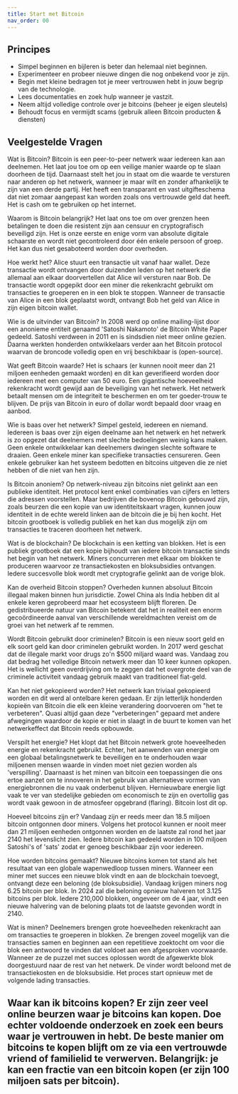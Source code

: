 ```yaml
---
title: Start met Bitcoin
nav_order: 00
---
```


## Principes
- Simpel beginnen en bijleren is beter dan helemaal niet beginnen.
- Experimenteer en probeer nieuwe dingen die nog onbekend voor je zijn.
- Begin met kleine bedragen tot je meer vertrouwen hebt in jouw begrip van de technologie.
- Lees documentaties en zoek hulp wanneer je vastzit.
- Neem altijd volledige controle over je bitcoins (beheer je eigen sleutels)
- Behoudt focus en vermijdt scams (gebruik alleen Bitcoin producten & diensten)

## Veelgestelde Vragen
Wat is Bitcoin?
Bitcoin is een peer-to-peer netwerk waar iedereen kan aan deelnemen. Het laat jou toe om op een veilige manier waarde op te slaan doorheen de tijd. Daarnaast stelt het jou in staat om die waarde te versturen naar anderen op het netwerk, wanneer je maar wilt en zonder afhankelijk te zijn van een derde partij. Het heeft een transparant en vast uitgifteschema dat niet zomaar aangepast kan worden zoals ons vertrouwde geld dat heeft. Het is cash om te gebruiken op het internet.

Waarom is Bitcoin belangrijk?
Het laat ons toe om over grenzen heen betalingen te doen die resistent zijn aan censuur en cryptografisch beveiligd zijn. Het is onze eerste en enige vorm van absolute digitale schaarste en wordt niet gecontroleerd door één enkele persoon of groep. Het kan dus niet gesaboteerd worden door overheden.

Hoe werkt het?
Alice stuurt een transactie uit vanaf haar wallet. Deze transactie wordt ontvangen door duizenden leden op het netwerk die allemaal aan elkaar doorvertellen dat Alice wil versturen naar Bob. De transactie wordt opgepikt door een miner die rekenkracht gebruikt om transacties te groeperen en in een blok te stoppen. Wanneer de transactie van Alice in een blok geplaatst wordt, ontvangt Bob het geld van Alice in zijn eigen bitcoin wallet.

Wie is de uitvinder van Bitcoin?
In 2008 werd op online mailing-lijst door een anonieme entiteit genaamd 'Satoshi Nakamoto' de Bitcoin White Paper gedeeld. Satoshi verdween in 2011 en is sindsdien niet meer online gezien. Daarna werkten honderden ontwikkelaars verder aan het Bitcoin protocol waarvan de broncode volledig open en vrij beschikbaar is (open-source).

Wat geeft Bitcoin waarde?
Het is schaars (er kunnen nooit meer dan 21 miljoen eenheden gemaakt worden) en dit kan geverifieerd worden door iedereen met een computer van 50 euro. Een gigantische hoeveelheid rekenkracht wordt gewijd aan de beveiliging van het netwerk. Het netwerk betaalt mensen om de integriteit te beschermen en om ter goeder-trouw te blijven. De prijs van Bitcoin in euro of dollar wordt bepaald door vraag en aanbod.

Wie is baas over het netwerk?
Simpel gesteld, iedereen en niemand. Iedereen is baas over zijn eigen deelname aan het netwerk en het netwerk is zo opgezet dat deelnemers met slechte bedoelingen weinig kans maken. Geen enkele ontwikkelaar kan deelnemers dwingen slechte software te draaien. Geen enkele miner kan specifieke transacties censureren. Geen enkele gebruiker kan het systeem bedotten en bitcoins uitgeven die ze niet hebben of die niet van hen zijn.

Is Bitcoin anoniem?
Op netwerk-niveau zijn bitcoins niet gelinkt aan een publieke identiteit. Het protocol kent enkel combinaties van cijfers en letters die adressen voorstellen. Maar bedrijven die bovenop Bitcoin gebouwd zijn, zoals beurzen die een kopie van uw identiteitskaart vragen, kunnen jouw identiteit in de echte wereld linken aan de bitcoin die je bij hen kocht. Het bitcoin grootboek is volledig publiek en het kan dus mogelijk zijn om transacties te traceren doorheen het netwerk.

Wat is de blockchain?
De blockchain is een ketting van blokken. Het is een publiek grootboek dat een kopie bijhoudt van iedere bitcoin transactie sinds het begin van het netwerk. Miners concurreren met elkaar om blokken te produceren waarvoor ze transactiekosten en bloksubsidies ontvangen. Iedere succesvolle blok wordt met cryptografie gelinkt aan de vorige blok.

Kan de overheid Bitcoin stoppen?
Overheden kunnen absoluut Bitcoin illegaal maken binnen hun jurisdictie. Zowel China als India hebben dit al enkele keren geprobeerd maar het ecosysteem blijft floreren. De gedistribueerde natuur van Bitcoin betekent dat het in realiteit een enorm gecoördineerde aanval van verschillende wereldmachten vereist om de groei van het netwerk af te remmen.

Wordt Bitcoin gebruikt door criminelen?
Bitcoin is een nieuw soort geld en elk soort geld kan door criminelen gebruikt worden. In 2017 werd geschat dat de illegale markt voor drugs zo'n $500 miljard waard was. Vandaag zou dat bedrag het volledige Bitcoin netwerk meer dan 10 keer kunnen opkopen. Het is wellicht geen overdrijving om te zeggen dat het overgrote deel van de criminele activiteit vandaag gebruik maakt van traditioneel fiat-geld.

Kan het niet gekopieerd worden?
Het netwerk kan triviaal gekopieerd worden en dit werd al ontelbare keren gedaan. Er zijn letterlijk honderden kopieën van Bitcoin die elk een kleine verandering doorvoeren om "het te verbeteren". Quasi altijd gaan deze "verbeteringen" gepaard met andere afwegingen waardoor de kopie er niet in slaagt in de buurt te komen van het netwerkeffect dat Bitcoin reeds opbouwde.

Verspilt het energie?
Het klopt dat het Bitcoin netwerk grote hoeveelheden energie en rekenkracht gebruikt. Echter, het aanwenden van energie om een globaal betalingsnetwerk te beveiligen en te onderhouden waar miljoenen mensen waarde in vinden moet niet gezien worden als 'verspilling'. Daarnaast is het minen van bitcoin een toepassingen die ons ertoe aanzet om te innoveren in het gebruik van alternatieve vormen van energiebronnen die nu vaak onderbenut blijven. Hernieuwbare energie ligt vaak te ver van stedelijke gebieden om economisch te zijn en overtollig gas wordt vaak gewoon in de atmosfeer opgebrand (flaring). Bitcoin lost dit op.

Hoeveel bitcoins zijn er?
Vandaag zijn er reeds meer dan 18.5 miljoen bitcoin ontgonnen door miners. Volgens het protocol kunnen er nooit meer dan 21 miljoen eenheden ontgonnen worden en de laatste zal rond het jaar 2140 het levenslicht zien. Iedere bitcoin kan gedeeld worden in 100 miljoen Satoshi's of 'sats' zodat er genoeg beschikbaar zijn voor iedereen.

Hoe worden bitcoins gemaakt?
Nieuwe bitcoins komen tot stand als het resultaat van een globale wapenwedloop tussen miners. Wanneer een miner met succes een nieuwe blok vindt en aan de blockchain toevoegt, ontvangt deze een beloning (de bloksubsidie). Vandaag krijgen miners nog 6.25 bitcoin per blok. In 2024 zal die beloning opnieuw halveren tot 3.125 bitcoins per blok. Iedere 210,000 blokken, ongeveer om de 4 jaar, vindt een nieuwe halvering van de beloning plaats tot de laatste gevonden wordt in 2140.

Wat is minen?
Deelnemers brengen grote hoeveelheden rekenkracht aan om transacties te groeperen in blokken. Ze brengen zoveel mogelijk van die transacties samen en beginnen aan een repetitieve zoektocht om voor die blok een antwoord te vinden dat voldoet aan een afgesproken voorwaarde. Wanneer ze de puzzel met succes oplossen wordt de afgewerkte blok doorgestuurd naar de rest van het netwerk. De vinder wordt beloond met de transactiekosten en de bloksubsidie. Het proces start opnieuw met de volgende lading transacties.

Waar kan ik bitcoins kopen?
Er zijn zeer veel online beurzen waar je bitcoins kan kopen. Doe echter voldoende onderzoek en zoek een beurs waar je vertrouwen in hebt. De beste manier om bitcoins te kopen blijft om ze via een vertrouwde vriend of familielid te verwerven. Belangrijk: je kan een fractie van een bitcoin kopen (er zijn 100 miljoen sats per bitcoin).
---
